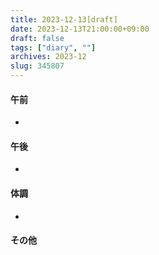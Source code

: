```yaml
---
title: 2023-12-13[draft]
date: 2023-12-13T21:00:00+09:00
draft: false
tags: ["diary", ""]
archives: 2023-12
slug: 345807
---
```

#### 午前
- 
#### 午後
- 
#### 体調
- 
#### その他